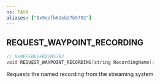 ```yaml
---
ns: TASK
aliases: ["0x9eefb62eb27b5792"]
---
```

## REQUEST_WAYPOINT_RECORDING

```c
// 0x9EEFB62EB27B5792
void REQUEST_WAYPOINT_RECORDING(string RecordingName);
```

Requests the named recording from the streaming system

